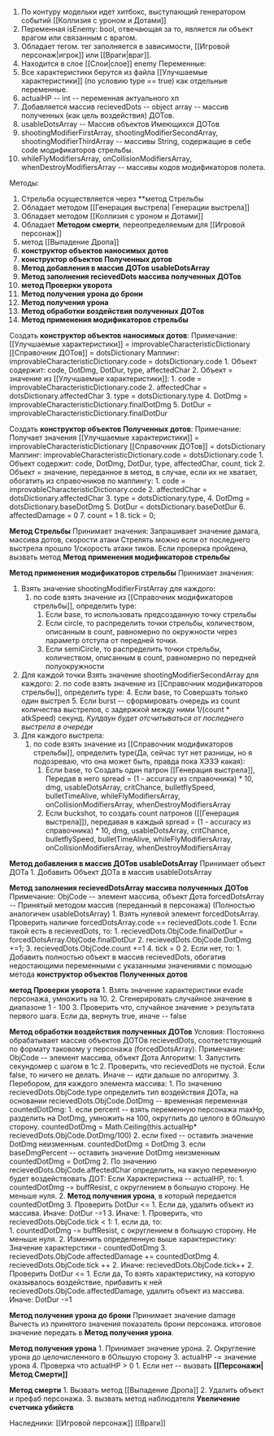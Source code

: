 
1. По контуру модельки идет хитбокс, выступающий генератором событий [[Коллизия с уроном и Дотами]]
2. Переменная isEnemy: bool, отвечающая за то, является ли объект врагом или связанным с врагом.
3. Обладает тегом. тег заполняется в зависимости, [[Игровой персонаж|игрок]] или [[Враги|враг]].
4. Находится в слое [[Слои|слое]] enemy
Переменные:
1. Все характеристики берутся из файла [[Улучшаемые характеристики]] (по условию type == true) как отдельные переменные.
2. actualHP -- int -- переменная актуального хп
3. Добавляется массив recievedDots -- object array -- массив полученных (как цель воздействия) ДОТов. 
4.   usableDotsArray -- Массив объектов Имеющихся ДОТов
5. shootingModifierFirstArray, shootingModifierSecondArray, shootingModifierThirdArray -- массивы String, содержащие в себе code модификаторов стрельбы.
6. whileFlyModifiersArray, onCollisionModifiersArray, whenDestroyModifiersArray -- массивы кодов модификаторов полета.
   
Методы:
1. Стрельба осуществляется через **метод Стрельбы
2. Обладает методом [[Генерация выстрела| Генерации выстрела]]
3. Обладает методом [[Коллизия с уроном и Дотами]]
4. Обладает **Методом смерти**, переопределяемым для [[Игровой персонаж]]
5. метод [[Выпадение Дропа]]
6. **конструктор объектов наносимых дотов**
7. **конструктор объектов Полученных дотов**
8. **Метод добавления в массив ДОТов usableDotsArray**
9. **Метод заполнения recievedDots массива полученных ДОТов**
10. **метод Проверки уворота**
11. **Метод получения урона до брони**
12. **Метод получения урона**
13. **Метод обработки воздействия полученных ДОТов**
14. **Метод применения модификаторов стрельбы**

Создать **конструктор объектов наносимых дотов**: 
	Примечание: [[Улучшаемые характеристики]] = improvableCharacteristicDictionary
	[[Справочник ДОТов]] = dotsDictionary
	Маппинг: improvableCharacteristicDictionary.code = dotsDictionary.code 
	1. Объект содержит: code, DotDmg, DotDur, type, affectedChar
	2. Объект = значение из [[Улучшаемые характеристики]]:
		1. code = improvableCharacteristicDictionary.code
		2. affectedChar = dotsDictionary.affectedChar
		3. type = dotsDictionary.type
		4. DotDmg = improvableCharacteristicDictionary.finalDotDmg
		5. DotDur = improvableCharacteristicDictionary.finalDotDur



Создать **конструктор объектов Полученных дотов**: 
	Примечание: Получает значения
	 [[Улучшаемые характеристики]] = improvableCharacteristicDictionary
	[[Справочник ДОТов]] = dotsDictionary
	Маппинг: improvableCharacteristicDictionary.code = dotsDictionary.code 
	1. Объект содержит: code, DotDmg, DotDur, type, affectedChar, count, tick
	2. Объект = значение, переданное в метод, в случае, если их не хватает, обогатить из справочников по маппингу:
		1. code = improvableCharacteristicDictionary.code
		2. affectedChar = dotsDictionary.affectedChar
		3. type = dotsDictionary.type,
		4. DotDmg =  dotsDictionary.baseDotDmg
		5. DotDur = dotsDictionary.baseDotDur
		6. affectedDamage = 0
		7. count = 1
		8. tick = 0;



**Метод Стрельбы**
	Принимает значения: 
	Запрашивает значение дамага, массива дотов, скорости атаки
	Стрелять можно если от последнего выстрела прошло 1/скорость атаки тиков.
		Если проверка пройдена, вызвать метод **Метод применения модификаторов стрельбы**
	


**Метод применения модификаторов стрельбы**
Принимает значения: 
 1. Взять значение shootingModifierFirstArray для каждого:
	 1. по code взять значение из [[Справочник модификаторов стрельбы]], определить type:
		 1. Если base, то использовать предсозданную точку стрельбы
		 2. Если circle, то распределить точки стрельбы, количеством, описанным в count, равномерно по окружности через параметр отступа от передней точки. 
		 3. Если semiCircle, то распределить точки стрельбы, количеством, описанным в count, равномерно по передней полуокружности
 2. Для каждой точки Взять значение shootingModifierSecondArray для каждого:
	 2. по code взять значение из [[Справочник модификаторов стрельбы]], определить type:
		 4. Если base, то Совершать только один выстрел
		 5. Если burst -- сформировать очередь из count количества выстрелов, с задержкой между ними 1/(count * atkSpeed) секунд. *Кулдаун будет отсчитываться от последнего выстрела в очереди*
 3. Для каждого выстрела: 
	 1. по code взять значение из [[Справочник модификаторов стрельбы]], определить type(Да, сейчас тут нет разницы, но я подозреваю, что она может быть, правда пока ХЭЗЭ какая):
		 1. Если base, то Создать один патрон [[Генерация выстрела]], Передав в него spread = (1 - accuracy из справочника) * 10, dmg, usableDotsArray, critChance, bulletflySpeed, bulletTimeAlive, whileFlyModifiersArray, onCollisionModifiersArray, whenDestroyModifiersArray
		 2. Если buckshot, то создать count патронов ([[Генерация выстрела]]), передавая в каждый spread = (1 - accuracy из справочника) * 10, dmg, usableDotsArray, critChance, bulletflySpeed, bulletTimeAlive, whileFlyModifiersArray, onCollisionModifiersArray, whenDestroyModifiersArray









**Метод добавления в массив ДОТов usableDotsArray**
	Принимает объект ДОТа
		1. Добавить Объект ДОТа в массив usableDotsArray



**Метод заполнения recievedDotsArray массива полученных ДОТов**
	Примечание: ObjCode -- элемент массива, объект Дота
	forcedDotsArray -- Принятый методом массив (переданный в персонажа) (Полностью аналогичен usableDotsArray)
	1. Взять нулевой элемент forcedDotsArray. Проверить наличие forcedDotsArray.code == recievedDots.code
		1. Если такой есть в recievedDots, то:
			1. recievedDots.ObjCode.finalDotDur = forcedDotsArray.ObjCode.finalDotDur
			2. recievedDots.ObjCode.DotDmg +=1;
			3. recievedDots.ObjCode.count +=1
			4. tick = 0
		2. Если нет, то:
			1. Добавить полностью объект в массив recievedDots, обогатив недостающими переменными с указанными значениями c помощью метода **конструктор объектов Полученных дотов**


**метод Проверки уворота**
	1. Взять значение характеристики evade персонажа, умножить на 10.
	2. Сгенерировать случайное значение в диапазоне 1 - 100
	3. Проверить что, случайное значение > результата первого шага. Если да, вернуть true, иначе --  false


**Метод обработки воздействия полученных ДОТов**
	Условия: Постоянно обрабатывает массив объектов ДОТОв recievedDots, соответствующий по формату таковому у персонажа (forcedDotsArray).
	Примечание: ObjCode -- элемент массива, объект Дота
	Алгоритм:
		1. Запустить секундомер с шагом в 1с
		2. Проверить, что recievedDots не пустой. Если false, то ничего не делать. Иначе -- идти дальше по алгоритму.
		3. Перебором, для каждого элемента массива:
			1. По значению recievedDots.ObjCode.type определить тип воздействия ДОТа, на основании recievedDots.ObjCode.DotDmg -- временная переменная countedDotDmg: 
				1. если percent -- взять переменную персонажа maxHp, разделить на DotDmg, умножить на 100, округлить до целого в бОльшую сторону. countedDotDmg = Math.Ceiling(this.actualHp* recievedDots.ObjCode.DotDmg/100)
				2. если fixed -- оставить значение DotDmg неизменным. countedDotDmg = DotDmg
				3. если baseDmgPercent -- оставить значение DotDmg неизменным countedDotDmg = DotDmg
			2. По значению recievedDots.ObjCode.affectedChar определить, на какую переменную будет воздействовать ДОТ: Если Характеристика -- actualHP, то:
				1. countedDotDmg -= buffResist, с округлением в большую сторону. Не меньше нуля.
				2. **Метод получения урона**, в который передается countedDotDmg
				3. Проверить DotDur <= 1. Если да, удалить объект из массива. Иначе: DotDur -=1
			3. Иначе:
				1. Проверить, что recievedDots.ObjCode.tick < 1: 
					1. если да, то:  
						1. countedDotDmg -= buffResist, с округлением в большую сторону. Не меньше нуля.
						2. Изменить определенную выше характеристику: Значение характерстики - countedDotDmg
						3. recievedDots.ObjCode.affectedDamage += countedDotDmg
						4. recievedDots.ObjCode.tick ++
					2. Иначе: recievedDots.ObjCode.tick++
				2. Проверить DotDur <= 1. Если да, То взять характеристику, на которую оказывалось воздействие, прибавить к ней recievedDots.ObjCode.affectedDamage, удалить объект из массива. Иначе: DotDur -=1



**Метод получения урона до брони**
Принимает значение damage
Вычесть из принятого  значения показатель брони персонажа. итоговое значение передать в **Метод получения урона**.

**Метод получения урона**
	1. Принимает значение урона.
	2. Округление урона до целочисленного в бОльшую сторону
	3. actualHP -= значение урона
	4. Проверка что actualHP > 0
		1.  Если нет -- вызвать **[[Персонажи|Метод Смерти]]**

**Метод смерти**
	1. Вызвать метод [[Выпадение Дропа]]
	2. Удалить объект и префаб персонажа.
	3. вызвать метод наблюдателя **Увеличение счетчика убийств**





Наследники:
[[Игровой персонаж]]
[[Враги]]
